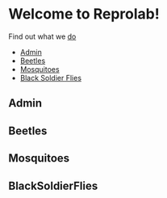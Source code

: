 Welcome to Reprolab!
================

Find out what we [do](http://www.reprolabnus.com/)
-   [Admin](#Admin)
-   [Beetles](#Beetles)
-   [Mosquitoes](#Mosquitoes)
-   [Black Soldier Flies](#BlackSoldierFlies)


Admin
----------

Beetles
----------

Mosquitoes
----------

BlackSoldierFlies
----------
